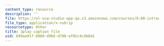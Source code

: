 ```yaml
---
content_type: resource
description: ''
file: https://ol-ocw-studio-app-qa.s3.amazonaws.com/courses/9-00-introduction-to-psychology-fall-2004/699ae91f8089d966d70bef02c4cdb841_10503.srt
file_type: application/x-subrip
resourcetype: Other
title: 3play caption file
uid: 699ae91f-8089-d966-d70b-ef02c4cdb841
---
```

